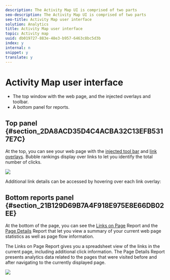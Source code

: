 ```yaml
---
description: The Activity Map UI is comprised of two parts 
seo-description: The Activity Map UI is comprised of two parts 
seo-title: Activity Map user interface
solution: Analytics
title: Activity Map user interface
topic: Activity map
uuid: db019727-883e-48e3-b957-6463c8bc5d3b
index: y
internal: n
snippet: y
translate: y
---
```


# Activity Map user interface


* The top window with the web page, and the injected overlays and toolbar.
* A bottom panel for reports.

## Top panel {#section_2DA8ACD35D4C4ACBA32C13EFB5317E7C}

At the top, you can see your web page with the [ injected tool bar](cm_standard_vs_live.md#concept_A56279C64CAC43EC8326E584508908A7) and [ link overlays](c_GainersandLosersOverlay.md#concept_44D94D7147E449AEA887E74BA325F557). Bubble rankings display over links to let you identify the total number of clicks. 

![](assets/top_panel.png) 

Additional link details can be accessed by hovering over each link overlay: 

## Bottom reports panel {#section_21B129D69B7A4F918E975E8E66DB02EE}

At the bottom of the page, you can see the [ Links on Page](c_Links_report.md#concept_0A8CDEEE91104B2CBEBB55762CCD24D2) Report and the [ Page Details](c_page_flow_section.md#concept_3876744F6C6542C79BA8ACCE4C9F44E0) Report that let you view a summary of your current web page statistics as well as page flow information. 

The Links on Page Report gives you a spreadsheet view of the links in the current page, including additional click information. The Page Details Report presents analytics data related to the pages that were visited before and after navigating to the currently displayed page. 

![](assets/bottom_panel.png) 
